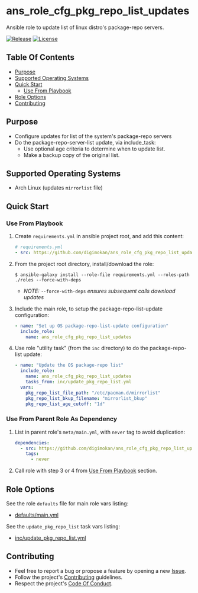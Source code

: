 # ans_role_cfg_pkg_repo_list_updates

Ansible role to update list of linux distro's package-repo servers.

[![Release](https://img.shields.io/github/release/digimokan/ans_role_cfg_pkg_repo_list_updates.svg?label=release)](https://github.com/digimokan/ans_role_cfg_pkg_repo_list_updates/releases/latest "Latest Release Notes")
[![License](https://img.shields.io/badge/license-MIT-blue.svg?label=license)](LICENSE.md "Project License")

## Table Of Contents

* [Purpose](#purpose)
* [Supported Operating Systems](#supported-operating-systems)
* [Quick Start](#quick-start)
    * [Use From Playbook](#use-from-playbook)
* [Role Options](#role-options)
* [Contributing](#contributing)

## Purpose

* Configure updates for list of the system's package-repo servers
* Do the package-repo-server-list update, via include_task:
    * Use optional age criteria to determine when to update list.
    * Make a backup copy of the original list.

## Supported Operating Systems

* Arch Linux (updates `mirrorlist` file)

## Quick Start

### Use From Playbook

1. Create `requirements.yml` in ansible project root, and add this content:

   ```yaml
   # requirements.yml
   - src: https://github.com/digimokan/ans_role_cfg_pkg_repo_list_updates
   ```

2. From the project root directory, install/download the role:

   ```shell
   $ ansible-galaxy install --role-file requirements.yml --roles-path ./roles --force-with-deps
   ```

   * _NOTE:_ `--force-with-deps` _ensures subsequent calls download updates_

3. Include the main role, to setup the package-repo-list-update configuration:

   ```yaml
   - name: "Set up OS package-repo-list-update configuration"
     include_role:
       name: ans_role_cfg_pkg_repo_list_updates
   ```

4. Use role "utility task" (from the `inc` directory) to do the
   package-repo-list update:

   ```yaml
   - name: "Update the OS package-repo list"
     include_role:
       name: ans_role_cfg_pkg_repo_list_updates
       tasks_from: inc/update_pkg_repo_list.yml
     vars:
       pkg_repo_list_file_path: "/etc/pacman.d/mirrorlist"
       pkg_repo_list_bkup_filename: "mirrorlist_bkup"
       pkg_repo_list_age_cutoff: "1d"
   ```

### Use From Parent Role As Dependency

1. List in parent role's `meta/main.yml`, with `never` tag to avoid duplication:

   ```yaml
   dependencies:
     - src: https://github.com/digimokan/ans_role_cfg_pkg_repo_list_updates
       tags:
         - never
   ```

2. Call role with step 3 or 4 from [Use From Playbook](#use-from-playbook)
   section.

## Role Options

See the role `defaults` file for main role vars listing:

  * [defaults/main.yml](../defaults/main.yml)

See the `update_pkg_repo_list` task vars listing:

  * [inc/update_pkg_repo_list.yml](../tasks/inc/update_pkg_repo_list.yml)

## Contributing

* Feel free to report a bug or propose a feature by opening a new
  [Issue](https://github.com/digimokan/ans_role_cfg_pkg_repo_list_updates/issues).
* Follow the project's [Contributing](CONTRIBUTING.md) guidelines.
* Respect the project's [Code Of Conduct](CODE_OF_CONDUCT.md).

